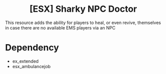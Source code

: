 <h1 align='center'>[ESX] Sharky NPC Doctor</a></h1>

This resource adds the ability for players to heal, or even revive, themselves in case there are no available EMS players via an NPC


# Dependency
- ex_extended
- esx_ambulancejob
